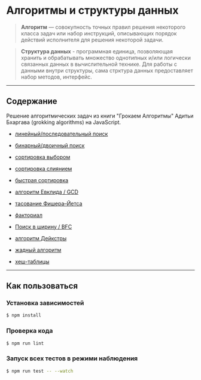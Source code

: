 # Алгоритмы и структуры данных

> **Алгоритм** — совокупность точных правил решения некоторого класса задач или набор инструкций, описывающих порядок действий исполнителя для решения некоторой задачи.

> **Структура данных** - программная единица, позволяющая хранить и обрабатывать множество однотипных и/или логически связанных данных в вычислительной технике. Для работы с данными внутри структуры, сама стрктура данных предоставляет набор методов, интерфейс.

---

## Содержание

Решение алгоритмических задач из книги "Грокаем Алгоритмы" Адитьи Бхаргава (grokking algorithms) на JavaScript.

- [линейный/последовательный поиск](https://github.com/ArtMan-8/Algorithms-and-DataStructures/tree/master/src/algorithms/search/linearSearch)
- [бинарный/двоичный поиск](https://github.com/ArtMan-8/Algorithms-and-DataStructures/tree/master/src/algorithms/search/binarySearch)

- [сортировка выбором](https://github.com/ArtMan-8/Algorithms-and-DataStructures/tree/master/src/algorithms/sorting/selectionSort)
- [сортировка слиянием](https://github.com/ArtMan-8/Algorithms-and-DataStructures/tree/master/src/algorithms/sorting/mergeSort)
- [быстрая сортировка](https://github.com/ArtMan-8/Algorithms-and-DataStructures/tree/master/src/algorithms/sorting/quickSort)

- [алгоритм Евклида / GCD](https://github.com/ArtMan-8/Algorithms-and-DataStructures/tree/master/src/algorithms/uncategorized/GCD)
- [тасование Фишера–Йетса](https://github.com/ArtMan-8/Algorithms-and-DataStructures/tree/master/src/algorithms/uncategorized/fisherYates)
- [факториал](https://github.com/ArtMan-8/Algorithms-and-DataStructures/tree/master/src/algorithms/uncategorized/factorial)

- [Поиск в ширину / BFC](https://github.com/ArtMan-8/Algorithms-and-DataStructures/tree/master/src/algorithms/graph/BFC)
- [алгоритм Дейкстры](https://github.com/ArtMan-8/Algorithms-and-DataStructures/tree/master/src/algorithms/graph/dijkstras)

- [жадный алгоритм](https://github.com/ArtMan-8/Algorithms-and-DataStructures/tree/master/src/algorithms/sets/greedyAlgorithm)

- [хеш-таблицы](https://github.com/ArtMan-8/Algorithms-and-DataStructures/tree/master/src/dataStructures/hashTables)

---

## Как пользоваться

### Установка зависимостей

```bash
$ npm install
```

### Проверка кода

```bash
$ npm run lint
```

### Запуск всех тестов в режими наблюдения

```bash
$ npm run test -- --watch
```
